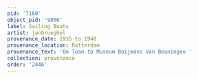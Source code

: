 ```yaml
---
pid: '7160'
object_pid: '9806'
label: Sailing Boats
artist: janbrueghel
provenance_date: 1935 to 1940
provenance_location: Rotterdam
provenance_text: 'On loan to Museum Boijmans Van Beuningen '
collection: provenance
order: '2446'
---
```

